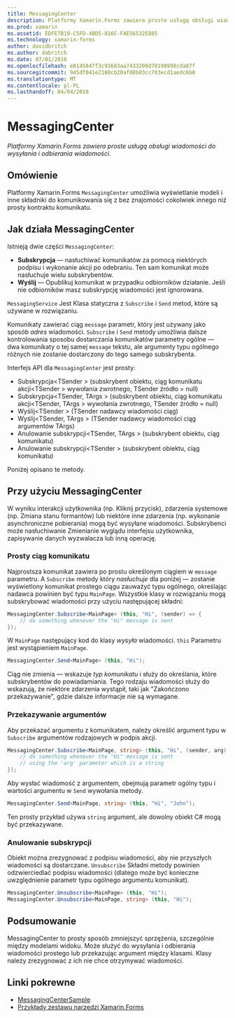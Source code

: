 ```yaml
---
title: MessagingCenter
description: Platformy Xamarin.Forms zawiera proste usługą obsługi wiadomości do wysyłania i odbierania wiadomości.
ms.prod: xamarin
ms.assetid: EDFE7B19-C5FD-40D5-816C-FAE56532E885
ms.technology: xamarin-forms
author: davidbritch
ms.author: dabritch
ms.date: 07/01/2016
ms.openlocfilehash: e8145847f3c91683aa7433208d70198998cda87f
ms.sourcegitcommit: 945df041e2180cb20af08b83cc703ecd1aedc6b0
ms.translationtype: MT
ms.contentlocale: pl-PL
ms.lasthandoff: 04/04/2018
---
```

# <a name="messagingcenter"></a>MessagingCenter

_Platformy Xamarin.Forms zawiera proste usługą obsługi wiadomości do wysyłania i odbierania wiadomości._

<a name="Overview" />

## <a name="overview"></a>Omówienie

Platformy Xamarin.Forms `MessagingCenter` umożliwia wyświetlanie modeli i inne składniki do komunikowania się z bez znajomości cokolwiek innego niż prosty kontraktu komunikatu.

<a name="How_the_MessagingCenter_Works" />

## <a name="how-the-messagingcenter-works"></a>Jak działa MessagingCenter

Istnieją dwie części `MessagingCenter`:

-  **Subskrypcja** — nasłuchiwać komunikatów za pomocą niektórych podpisu i wykonanie akcji po odebraniu. Ten sam komunikat może nasłuchuje wielu subskrybentów.
-  **Wyślij** — Opublikuj komunikat w przypadku odbiorników działanie. Jeśli nie odbiorników masz subskrypcję wiadomości jest ignorowana.


`MessagingService` Jest Klasa statyczna z `Subscribe` i `Send` metod, które są używane w rozwiązaniu.

Komunikaty zawierać ciąg `message` parametr, który jest używany jako sposób *adres* wiadomości. `Subscribe` i `Send` metody umożliwia dalsze kontrolowania sposobu dostarczania komunikatów parametry ogólne — dwa komunikaty o tej samej `message` tekstu, ale argumenty typu ogólnego różnych nie zostanie dostarczony do tego samego subskrybenta.

Interfejs API dla `MessagingCenter` jest prosty:

-  Subskrypcja&lt;TSender > (subskrybent obiektu, ciąg komunikatu akcji&lt;TSender > wywołania zwrotnego, TSender źródło = null)
-  Subskrypcja&lt;TSender, TArgs > (subskrybent obiektu, ciąg komunikatu akcji&lt;TSender, TArgs > wywołania zwrotnego, TSender źródło = null)
-  Wyślij&lt;TSender > (TSender nadawcy wiadomości ciąg)
-  Wyślij&lt;TSender, TArgs > (TSender nadawcy wiadomości ciąg argumentów TArgs)
-  Anulowanie subskrypcji&lt;TSender, TArgs > (subskrybent obiektu, ciąg komunikatu)
-  Anulowanie subskrypcji&lt;TSender > (subskrybent obiektu, ciąg komunikatu)


Poniżej opisano te metody.

<a name="Using_the_MessagingCenter" />

## <a name="using-the-messagingcenter"></a>Przy użyciu MessagingCenter

W wyniku interakcji użytkownika (np. Kliknij przycisk), zdarzenia systemowe (np. Zmiana stanu formantów) lub niektóre inne zdarzenia (np. wykonanie asynchroniczne pobierania) mogą być wysyłane wiadomości. Subskrybenci może nasłuchiwanie Zmienianie wyglądu interfejsu użytkownika, zapisywanie danych wyzwalacza lub inną operację.

### <a name="simple-string-message"></a>Prosty ciąg komunikatu

Najprostsza komunikat zawiera po prostu określonym ciągiem w `message` parametru. A `Subscribe` metody który *nasłuchuje* dla poniżej — zostanie wyświetlony komunikat prostego ciągu zauważyć typu ogólnego, określając nadawca powinien być typu `MainPage`. Wszystkie klasy w rozwiązaniu mogą subskrybować wiadomości przy użyciu następującej składni:

```csharp
MessagingCenter.Subscribe<MainPage> (this, "Hi", (sender) => {
    // do something whenever the "Hi" message is sent
});
```

W `MainPage` następujący kod do klasy *wysyła* wiadomości. `this` Parametru jest wystąpieniem `MainPage`.

```csharp
MessagingCenter.Send<MainPage> (this, "Hi");
```

Ciąg nie zmienia — wskazuje *typ komunikatu* i służy do określania, które subskrybentów do powiadamiania. Tego rodzaju wiadomości służy do wskazują, że niektóre zdarzenia wystąpił, taki jak "Zakończono przekazywanie", gdzie dalsze informacje nie są wymagane.

### <a name="passing-an-argument"></a>Przekazywanie argumentów

Aby przekazać argumentu z komunikatem, należy określić argument typu w `Subscribe` argumentów rodzajowych w podpis akcji.

```csharp
MessagingCenter.Subscribe<MainPage, string> (this, "Hi", (sender, arg) => {
    // do something whenever the "Hi" message is sent
    // using the 'arg' parameter which is a string
});
```

Aby wysłać wiadomość z argumentem, obejmują parametr ogólny typu i wartości argumentu w `Send` wywołania metody.

```csharp
MessagingCenter.Send<MainPage, string> (this, "Hi", "John");
```

Ten prosty przykład używa `string` argument, ale dowolny obiekt C# mogą być przekazywane.

### <a name="unsubscribe"></a>Anulowanie subskrypcji

Obiekt można zrezygnować z podpisu wiadomości, aby nie przyszłych wiadomości są dostarczane. `Unsubscribe` Składni metody powinien odzwierciedlać podpisu wiadomości (dlatego może być konieczne uwzględnienie parametr typu ogólnego argumentu komunikat).

```csharp
MessagingCenter.Unsubscribe<MainPage> (this, "Hi");
MessagingCenter.Unsubscribe<MainPage, string> (this, "Hi");
```

<a name="Summary" />

## <a name="summary"></a>Podsumowanie

MessagingCenter to prosty sposób zmniejszyć sprzężenia, szczególnie między modelami widoku. Może służyć do wysyłania i odbierania wiadomości prostego lub przekazując argument między klasami. Klasy należy zrezygnować z ich nie chce otrzymywać wiadomości.


## <a name="related-links"></a>Linki pokrewne

- [MessagingCenterSample](https://developer.xamarin.com/samples/UsingMessagingCenter)
- [Przykłady zestawu narzędzi Xamarin.Forms](https://github.com/xamarin/xamarin-forms-samples)
